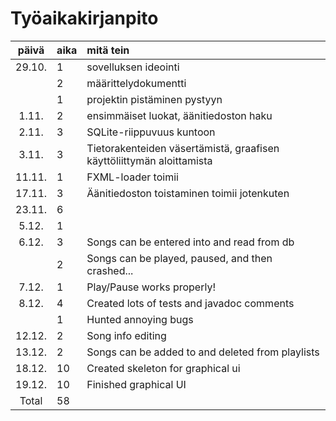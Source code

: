 # Työaikakirjanpito

| päivä | aika | mitä tein  |
| :----:|:-----| :-----|
| 29.10. | 1    | sovelluksen ideointi |
| | 2 | määrittelydokumentti|
| | 1 | projektin pistäminen pystyyn |
| 1.11.  | 2    | ensimmäiset luokat, äänitiedoston haku |
| 2.11.  | 3    | SQLite-riippuvuus kuntoon |
| 3.11.  | 3    | Tietorakenteiden väsertämistä, graafisen käyttöliittymän aloittamista | 
| 11.11. | 1    | FXML-loader toimii |
| 17.11. | 3    | Äänitiedoston toistaminen toimii jotenkuten |
| 23.11. | 6    | |
| 5.12. | 1     | |
| 6.12. | 3     | Songs can be entered into and read from db |
|       | 2     | Songs can be played, paused, and then crashed... |
| 7.12. | 1     | Play/Pause works properly! |
| 8.12. | 4     | Created lots of tests and javadoc comments|
|       | 1     | Hunted annoying bugs |
| 12.12. | 2    | Song info editing |
| 13.12. | 2    | Songs can be added to and deleted from playlists |
| 18.12. | 10   | Created skeleton for graphical ui |
| 19.12. | 10   | Finished graphical UI |
| Total | 58 | |
